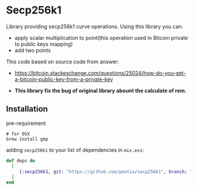 # Secp256k1

Library providing secp256k1 curve operations. Using this library you can:
- apply scalar multiplication to point(this operation used in Bitcoin private to public keys mapping)
- add two points

This code based on source code from answer:
* https://bitcoin.stackexchange.com/questions/25024/how-do-you-get-a-bitcoin-public-key-from-a-private-key

- **This library fix the bug of original library abount the calculate of rem.**

## Installation

pre-requirement

```
# for OSX
brew install gmp
```

adding `secp256k1` to your list of dependencies in `mix.exs`:

```elixir
def deps do
  [
     {:secp256k1, git: "https://github.com/peatio/secp256k1", branch: "master"},
  ]
end
```

